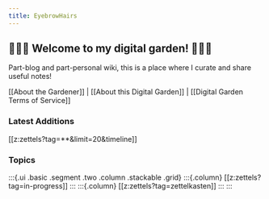 ```yaml
---
title: EyebrowHairs
---
```


## 🌷🌱🌹 Welcome to my digital garden! 🌼🌿🌻
Part-blog and part-personal wiki, this is a place where I curate and share useful notes!

[[About the Gardener]] | [[About this Digital Garden]] | [[Digital Garden Terms of Service]]

### Latest Additions
[[z:zettels?tag=**&limit=20&timeline]]

### Topics

<!-- :::{.ui .basic .segment .two .column .stackable .grid} -->

<!-- :::{.ui .two .column .very .relaxed .grid} -->

:::{.ui .basic .segment .two .column .stackable .grid}
:::{.column}
[[z:zettels?tag=in-progress]]
:::
:::{.column}
[[z:zettels?tag=zettelkasten]]
:::
:::

<!-- {.ui .vertical .divider} -->